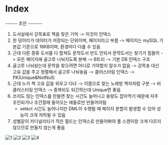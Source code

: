 # Index

------ 초안 -------
1. 도서실에서 강목표로 책을 찾은 기억 -> 이것이 인덱스
2. 한 덩어리가 데이터가 저장되는 단위이며, 페이지라고 부름 -> 페이지는 mySQL 기본값 기준으로 16KB이며, 환경마다 다를 수 있음
3. 근데 다른 종류 도서를 다 합쳐도 문학도서 반도 안되서 문학도서는 찾기가 힘들어 -> 모든 페이지에 골고루 나눠지도록 분배 -> B트리 -> 기본 DB 인덱스 구조
4. 골고루 나눠놨는데 문학을 찾으려면 어디로 가야할지 알수가 없음 -> 강목표 대신 고유 값을 주고 정렬해서 골고루 나눠놓음 -> 클러스터링 인덱스 -> PK(Unique&NotNull)
5. 근데 누가 책 고유 값을 외우고 다녀 -> 이름으로 찾는 노래방 책자처럼 구분 -> 비클러스터링 인덱스 -> 중복되도 되긴하는데 Unique면 좋음
6. 쓰지도 않는 인덱스를 만들면 찾는 시간도 늘어나고 용량도 잡아먹기 때문에 자주 조인되거나 조건절에 들어오는 애들로만 만들어야됨
   - select 시간도 늘어나지만 DML이 수행될 때 페이지 분할이 발생할 수 있어 성능이 크게 저하될 수 있음
7. 성별같이 카디널리티가 작은 필드는 인덱스로 만들어봐야 풀 스캔이랑 크게 다르지 않으므로 만들지 않는게 좋음

![1](https://user-images.githubusercontent.com/50614241/215821070-d8e319eb-49a7-46e8-a324-72cc6b857b71.png)
![2](https://user-images.githubusercontent.com/50614241/215821074-b92b49e3-7db2-42f3-bc2f-5943c22bce56.png)
![3](https://user-images.githubusercontent.com/50614241/215821075-ae06cd8f-f1e7-40dc-8970-e27b6c62a68e.png)
![4](https://user-images.githubusercontent.com/50614241/215821079-319e1bc6-c54d-4cb5-bc96-385cece4177f.png)
